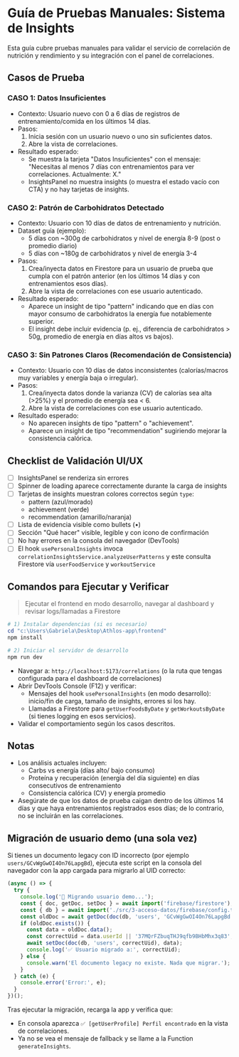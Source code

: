 # Guía de Pruebas Manuales: Sistema de Insights

Esta guía cubre pruebas manuales para validar el servicio de correlación de nutrición y rendimiento y su integración con el panel de correlaciones.

## Casos de Prueba

### CASO 1: Datos Insuficientes
- Contexto: Usuario nuevo con 0 a 6 días de registros de entrenamiento/comida en los últimos 14 días.
- Pasos:
  1. Inicia sesión con un usuario nuevo o uno sin suficientes datos.
  2. Abre la vista de correlaciones.
- Resultado esperado:
  - Se muestra la tarjeta "Datos Insuficientes" con el mensaje: "Necesitas al menos 7 días con entrenamientos para ver correlaciones. Actualmente: X."
  - InsightsPanel no muestra insights (o muestra el estado vacío con CTA) y no hay tarjetas de insights.

### CASO 2: Patrón de Carbohidratos Detectado
- Contexto: Usuario con 10 días de datos de entrenamiento y nutrición.
- Dataset guía (ejemplo):
  - 5 días con ~300g de carbohidratos y nivel de energía 8-9 (post o promedio diario)
  - 5 días con ~180g de carbohidratos y nivel de energía 3-4
- Pasos:
  1. Crea/inyecta datos en Firestore para un usuario de prueba que cumpla con el patrón anterior (en los últimos 14 días y con entrenamientos esos días).
  2. Abre la vista de correlaciones con ese usuario autenticado.
- Resultado esperado:
  - Aparece un insight de tipo "pattern" indicando que en días con mayor consumo de carbohidratos la energía fue notablemente superior.
  - El insight debe incluir evidencia (p. ej., diferencia de carbohidratos > 50g, promedio de energía en días altos vs bajos).

### CASO 3: Sin Patrones Claros (Recomendación de Consistencia)
- Contexto: Usuario con 10 días de datos inconsistentes (calorías/macros muy variables y energía baja o irregular).
- Pasos:
  1. Crea/inyecta datos donde la varianza (CV) de calorías sea alta (>25%) y el promedio de energía sea < 6.
  2. Abre la vista de correlaciones con ese usuario autenticado.
- Resultado esperado:
  - No aparecen insights de tipo "pattern" o "achievement".
  - Aparece un insight de tipo "recommendation" sugiriendo mejorar la consistencia calórica.

## Checklist de Validación UI/UX
- [ ] InsightsPanel se renderiza sin errores
- [ ] Spinner de loading aparece correctamente durante la carga de insights
- [ ] Tarjetas de insights muestran colores correctos según `type`: 
  - pattern (azul/morado)
  - achievement (verde)
  - recommendation (amarillo/naranja)
- [ ] Lista de evidencia visible como bullets (•)
- [ ] Sección "Qué hacer" visible, legible y con icono de confirmación
- [ ] No hay errores en la consola del navegador (DevTools)
- [ ] El hook `usePersonalInsights` invoca `correlationInsightsService.analyzeUserPatterns` y este consulta Firestore vía `userFoodService` y `workoutService`

## Comandos para Ejecutar y Verificar

> Ejecutar el frontend en modo desarrollo, navegar al dashboard y revisar logs/llamadas a Firestore

```powershell
# 1) Instalar dependencias (si es necesario)
cd "c:\Users\Gabriela\Desktop\Athlos-app\frontend"
npm install

# 2) Iniciar el servidor de desarrollo
npm run dev
```

- Navegar a: `http://localhost:5173/correlations` (o la ruta que tengas configurada para el dashboard de correlaciones)
- Abrir DevTools Console (F12) y verificar:
  - Mensajes del hook `usePersonalInsights` (en modo desarrollo): inicio/fin de carga, tamaño de insights, errores si los hay.
  - Llamadas a Firestore para `getUserFoodsByDate` y `getWorkoutsByDate` (si tienes logging en esos servicios).
- Validar el comportamiento según los casos descritos.

## Notas
- Los análisis actuales incluyen:
  - Carbs vs energía (días alto/ bajo consumo)
  - Proteína y recuperación (energía del día siguiente) en días consecutivos de entrenamiento
  - Consistencia calórica (CV) y energía promedio
- Asegúrate de que los datos de prueba caigan dentro de los últimos 14 días y que haya entrenamientos registrados esos días; de lo contrario, no se incluirán en las correlaciones.

## Migración de usuario demo (una sola vez)

Si tienes un documento legacy con ID incorrecto (por ejemplo `users/GCvWgGwOI4On76LapgBd`), ejecuta este script en la consola del navegador con la app cargada para migrarlo al UID correcto:

```javascript
(async () => {
  try {
    console.log('🔄 Migrando usuario demo...');
    const { doc, getDoc, setDoc } = await import('firebase/firestore');
    const { db } = await import('./src/3-acceso-datos/firebase/config.ts');
    const oldDoc = await getDoc(doc(db, 'users', 'GCvWgGwOI4On76LapgBd'));
    if (oldDoc.exists()) {
      const data = oldDoc.data();
      const correctUid = data.userId || '37MQrFZbuqTHJ9qfb9BHbMhx3q83';
      await setDoc(doc(db, 'users', correctUid), data);
      console.log('✅ Usuario migrado a:', correctUid);
    } else {
      console.warn('El documento legacy no existe. Nada que migrar.');
    }
  } catch (e) {
    console.error('Error:', e);
  }
})();
```

Tras ejecutar la migración, recarga la app y verifica que:
- En consola aparezca `✅ [getUserProfile] Perfil encontrado` en la vista de correlaciones.
- Ya no se vea el mensaje de fallback y se llame a la Function `generateInsights`.
